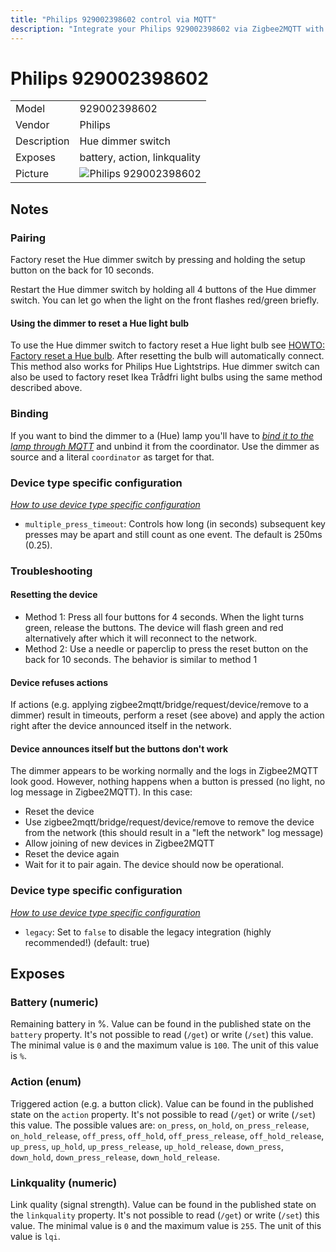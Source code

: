 ```yaml
---
title: "Philips 929002398602 control via MQTT"
description: "Integrate your Philips 929002398602 via Zigbee2MQTT with whatever smart home infrastructure you are using without the vendors bridge or gateway."
---
```


<!-- !!!! -->
<!-- ATTENTION: This file is auto-generated through docgen! -->
<!-- You can only edit the "## Notes"-Section. -->
<!-- !!!! -->

# Philips 929002398602

|     |     |
|-----|-----|
| Model | 929002398602  |
| Vendor  | Philips  |
| Description | Hue dimmer switch |
| Exposes | battery, action, linkquality |
| Picture | ![Philips 929002398602](https://psi-4ward.github.io/zigbee2mqtt-docs/images/devices/929002398602.jpg) |


## Notes


### Pairing
Factory reset the Hue dimmer switch by pressing and holding the setup button on the back for 10 seconds.

Restart the Hue dimmer switch by holding all 4 buttons of the Hue dimmer switch.
You can let go when the light on the front flashes red/green briefly.

#### Using the dimmer to reset a Hue light bulb

To use the Hue dimmer switch to factory reset a Hue light bulb see
[HOWTO: Factory reset a Hue bulb](https://www.youtube.com/watch?v=qvlEAELiJKs).
After resetting the bulb will automatically connect.
This method also works for Philips Hue Lightstrips.
Hue dimmer switch can also be used to factory reset Ikea Trådfri light bulbs using the same method described above.

### Binding
If you want to bind the dimmer to a (Hue) lamp you'll have to *[bind it to the lamp through MQTT](../information/binding.html)* and unbind it from the coordinator. Use the dimmer as source and a literal `coordinator` as target for that.

### Device type specific configuration
*[How to use device type specific configuration](../guide/configuration/#device-specific-configuration)*

* `multiple_press_timeout`: Controls how long (in seconds) subsequent key presses may be apart and still count as one event. The default is 250ms (0.25).

### Troubleshooting

#### Resetting the device

- Method 1: Press all four buttons for 4 seconds. When the light turns green, release the buttons. The device will flash green and red alternatively after which it will reconnect to the network.
- Method 2: Use a needle or paperclip to press the reset button on the back for 10 seconds. The behavior is similar to method 1

#### Device refuses actions

If actions (e.g. applying zigbee2mqtt/bridge/request/device/remove to a dimmer) result in timeouts, perform a reset (see above) and apply the action right after the device announced itself in the network.

#### Device announces itself but the buttons don't work

The dimmer appears to be working normally and the logs in Zigbee2MQTT look good. However, nothing happens when a button is pressed (no light, no log message in Zigbee2MQTT). In this case:

- Reset the device
- Use zigbee2mqtt/bridge/request/device/remove to remove the device from the network (this should result in a "left the network" log message)
- Allow joining of new devices in Zigbee2MQTT
- Reset the device again
- Wait for it to pair again. The device should now be operational.

### Device type specific configuration
*[How to use device type specific configuration](../guide/configuration/#device-specific-configuration)*

* `legacy`: Set to `false` to disable the legacy integration (highly recommended!) (default: true)



## Exposes

### Battery (numeric)
Remaining battery in %.
Value can be found in the published state on the `battery` property.
It's not possible to read (`/get`) or write (`/set`) this value.
The minimal value is `0` and the maximum value is `100`.
The unit of this value is `%`.

### Action (enum)
Triggered action (e.g. a button click).
Value can be found in the published state on the `action` property.
It's not possible to read (`/get`) or write (`/set`) this value.
The possible values are: `on_press`, `on_hold`, `on_press_release`, `on_hold_release`, `off_press`, `off_hold`, `off_press_release`, `off_hold_release`, `up_press`, `up_hold`, `up_press_release`, `up_hold_release`, `down_press`, `down_hold`, `down_press_release`, `down_hold_release`.

### Linkquality (numeric)
Link quality (signal strength).
Value can be found in the published state on the `linkquality` property.
It's not possible to read (`/get`) or write (`/set`) this value.
The minimal value is `0` and the maximum value is `255`.
The unit of this value is `lqi`.

